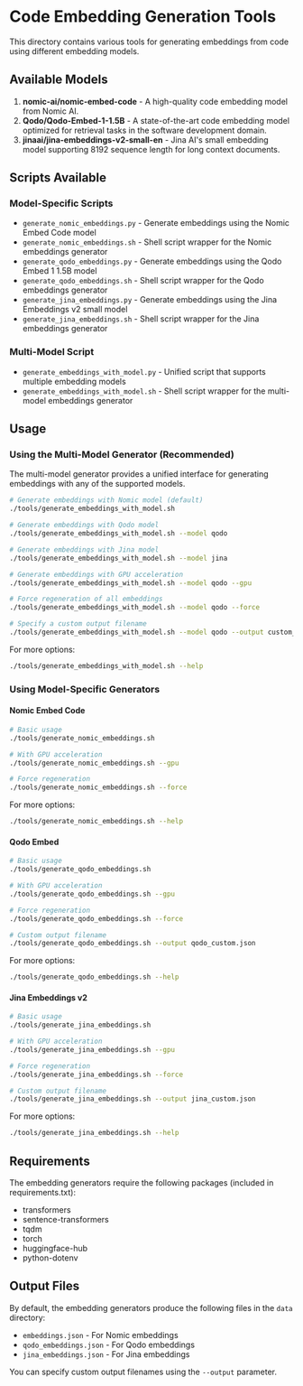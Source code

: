 # Code Embedding Generation Tools

This directory contains various tools for generating embeddings from code using different embedding models.

## Available Models

1. **nomic-ai/nomic-embed-code** - A high-quality code embedding model from Nomic AI.
2. **Qodo/Qodo-Embed-1-1.5B** - A state-of-the-art code embedding model optimized for retrieval tasks in the software development domain.
3. **jinaai/jina-embeddings-v2-small-en** - Jina AI's small embedding model supporting 8192 sequence length for long context documents.

## Scripts Available

### Model-Specific Scripts

- `generate_nomic_embeddings.py` - Generate embeddings using the Nomic Embed Code model
- `generate_nomic_embeddings.sh` - Shell script wrapper for the Nomic embeddings generator
- `generate_qodo_embeddings.py` - Generate embeddings using the Qodo Embed 1 1.5B model
- `generate_qodo_embeddings.sh` - Shell script wrapper for the Qodo embeddings generator
- `generate_jina_embeddings.py` - Generate embeddings using the Jina Embeddings v2 small model
- `generate_jina_embeddings.sh` - Shell script wrapper for the Jina embeddings generator

### Multi-Model Script

- `generate_embeddings_with_model.py` - Unified script that supports multiple embedding models
- `generate_embeddings_with_model.sh` - Shell script wrapper for the multi-model embeddings generator

## Usage

### Using the Multi-Model Generator (Recommended)

The multi-model generator provides a unified interface for generating embeddings with any of the supported models.

```bash
# Generate embeddings with Nomic model (default)
./tools/generate_embeddings_with_model.sh

# Generate embeddings with Qodo model
./tools/generate_embeddings_with_model.sh --model qodo

# Generate embeddings with Jina model
./tools/generate_embeddings_with_model.sh --model jina

# Generate embeddings with GPU acceleration
./tools/generate_embeddings_with_model.sh --model qodo --gpu

# Force regeneration of all embeddings
./tools/generate_embeddings_with_model.sh --model qodo --force

# Specify a custom output filename
./tools/generate_embeddings_with_model.sh --model qodo --output custom_embeddings.json
```

For more options:

```bash
./tools/generate_embeddings_with_model.sh --help
```

### Using Model-Specific Generators

#### Nomic Embed Code

```bash
# Basic usage
./tools/generate_nomic_embeddings.sh

# With GPU acceleration
./tools/generate_nomic_embeddings.sh --gpu

# Force regeneration
./tools/generate_nomic_embeddings.sh --force
```

For more options:

```bash
./tools/generate_nomic_embeddings.sh --help
```

#### Qodo Embed

```bash
# Basic usage
./tools/generate_qodo_embeddings.sh

# With GPU acceleration
./tools/generate_qodo_embeddings.sh --gpu

# Force regeneration
./tools/generate_qodo_embeddings.sh --force

# Custom output filename
./tools/generate_qodo_embeddings.sh --output qodo_custom.json
```

For more options:

```bash
./tools/generate_qodo_embeddings.sh --help
```

#### Jina Embeddings v2

```bash
# Basic usage
./tools/generate_jina_embeddings.sh

# With GPU acceleration
./tools/generate_jina_embeddings.sh --gpu

# Force regeneration
./tools/generate_jina_embeddings.sh --force

# Custom output filename
./tools/generate_jina_embeddings.sh --output jina_custom.json
```

For more options:

```bash
./tools/generate_jina_embeddings.sh --help
```

## Requirements

The embedding generators require the following packages (included in requirements.txt):

- transformers
- sentence-transformers
- tqdm
- torch
- huggingface-hub
- python-dotenv

## Output Files

By default, the embedding generators produce the following files in the `data` directory:

- `embeddings.json` - For Nomic embeddings
- `qodo_embeddings.json` - For Qodo embeddings
- `jina_embeddings.json` - For Jina embeddings

You can specify custom output filenames using the `--output` parameter.
